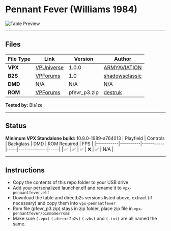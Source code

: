 # Pennant Fever (Williams 1984)

![Table Preview](https://github.com/Bla1ze/vpx-images/blob/main/vpx-pennantfever.png)

---

## Files
| File Type | Link | Version | Author | 
|-----------|--------|----------|--------------|
| **VPX** | [VPUniverse](https://vpuniverse.com/files/file/5971-pennant-fever-williams-1984/) | 1.0.0 | [ARMYAVIATION](https://vpuniverse.com/profile/18348-armyaviation/) |
| **B2S** | [VPForums](https://www.vpforums.org/index.php?app=downloads&showfile=9564) | 1.0 | [shadowsclassic](https://www.vpforums.org/index.php?showuser=63299) |
| **DMD** | N/A | N/A | N/A |
| **ROM** | [VPForums](https://www.vpforums.org/index.php?app=downloads&showfile=513) | pfevr_p3.zip | [destruk](https://www.vpforums.org/index.php?showuser=5) |

**Tested by:** Bla1ze

---

## Status 
**Minimum VPX Standalone build:** 10.8.0-1989-a764013
| Playfield | Controls | Backglass | DMD | ROM Required | FPS | 
|-----------|----------|-----------|-----|--------------|-----|
| :white_check_mark: | :white_check_mark: | :white_check_mark: | :x: | :white_check_mark: | N/A |

---

## Instructions

- Copy the contents of this repo folder to your USB drive
- Add your personalized launcher.elf and rename it to `vpx-pennantfever.elf`
- Download the table and directb2s versions listed above, extract (if necessary) and copy them into `vpx-pennantfever`
- Rom file (pfevr_p3.zip) stays in zip folder, place zip file in `vpx-pennantfever/pinmame/roms`
- Make sure `(.vpx)` `(.direct2b2s)` `(.vbs)` and `(.ini)` are all named the same.
